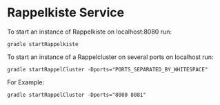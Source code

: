 # Rappelkiste Service

To start an instance of Rappelkiste on localhost:8080 run:

`gradle startRappelkiste`

To start an instance of a Rappelcluster on several ports on localhost run:

`gradle startRappelCluster -Dports="PORTS_SEPARATED_BY_WHITESPACE"`

For Example:

`gradle startRappelCluster -Dports="8080 8081"`
